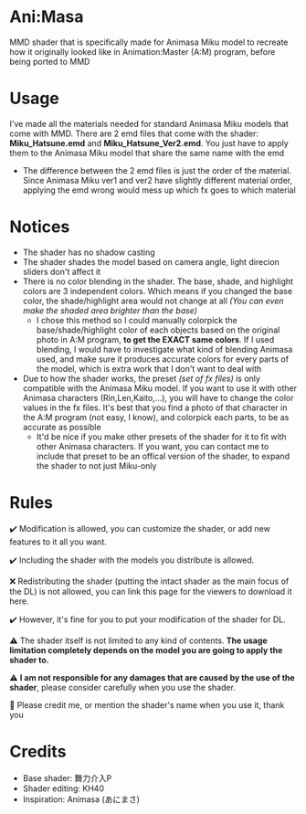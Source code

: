 # Ani:Masa
MMD shader that is specifically made for Animasa Miku model to recreate how it originally looked like in Animation:Master (A:M) program, before being ported to MMD

# Usage
I've made all the materials needed for standard Animasa Miku models that come with MMD. There are 2 emd files that come with the shader: **Miku_Hatsune.emd** and **Miku_Hatsune_Ver2.emd**. You just have to apply them to the Animasa Miku model that share the same name with the emd
- The difference between the 2 emd files is just the order of the material. Since Animasa Miku ver1 and ver2 have slightly different material order, applying the emd wrong would mess up which fx goes to which material

# Notices
- The shader has no shadow casting
- The shader shades the model based on camera angle, light direcion sliders don't affect it
- There is no color blending in the shader. The base, shade, and highlight colors are 3 independent colors. Which means if you changed the base color, the shade/highlight area would not change at all *(You can even make the shaded area brighter than the base)*
  - I chose this method so I could manually colorpick the base/shade/highlight color of each objects based on the original photo in A:M program, **to get the EXACT same colors**. If I used blending, I would have to investigate what kind of blending Animasa used, and make sure it produces accurate colors for every parts of the model, which is extra work that I don't want to deal with
 - Due to how the shader works, the preset *(set of fx files)* is only compatible with the Animasa Miku model. If you want to use it with other Animasa characters (Rin,Len,Kaito,...), you will have to change the color values in the fx files. It's best that you find a photo of that character in the A:M program (not easy, I know), and colorpick each parts, to be as accurate as possible
    - It'd be nice if you make other presets of the shader for it to fit with other Animasa characters. If you want, you can contact me to include that preset to be an offical version of the shader, to expand the shader to not just Miku-only
  
# Rules
✔️ Modification is allowed, you can customize the shader, or add new features to it all you want.

✔️ Including the shader with the models you distribute is allowed.

❌ Redistributing the shader (putting the intact shader as the main focus of the DL) is not allowed, you can link this page for the viewers to download it here.

✔️ However, it's fine for you to put your modification of the shader for DL.

⚠️ The shader itself is not limited to any kind of contents. **The usage limitation completely depends on the model you are going to apply the shader to.**

⚠️ **I am not responsible for any damages that are caused by the use of the shader**, please consider carefully when you use the shader.

🗿 Please credit me, or mention the shader's name when you use it, thank you

# Credits
- Base shader: 舞力介入P
- Shader editing: KH40
- Inspiration: Animasa (あにまさ)
